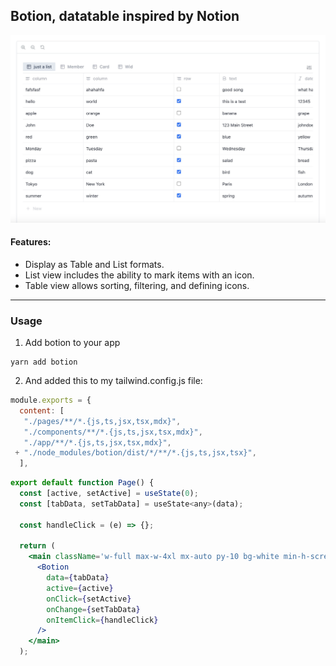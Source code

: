 ## Botion, datatable inspired by Notion

![alt text](public/screenshot.jpg "Botion")

#### Features:

- Display as Table and List formats.
- List view includes the ability to mark items with an icon.
- Table view allows sorting, filtering, and defining icons.

---

### Usage

1. Add botion to your app

```
yarn add botion
```

2. And added this to my tailwind.config.js file:

```js
module.exports = {
  content: [
   "./pages/**/*.{js,ts,jsx,tsx,mdx}",
   "./components/**/*.{js,ts,jsx,tsx,mdx}",
   "./app/**/*.{js,ts,jsx,tsx,mdx}",
 + "./node_modules/botion/dist/*/**/*.{js,ts,jsx,tsx}",
  ],
```

```jsx
export default function Page() {
  const [active, setActive] = useState(0);
  const [tabData, setTabData] = useState<any>(data);

  const handleClick = (e) => {};

  return (
    <main className='w-full max-w-4xl mx-auto py-10 bg-white min-h-screen'>
      <Botion
        data={tabData}
        active={active}
        onClick={setActive}
        onChange={setTabData}
        onItemClick={handleClick}
      />
    </main>
  );
```

